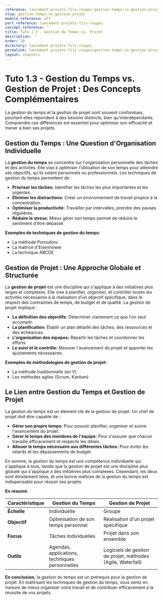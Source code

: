 ```yaml
---
reference: lancement-projets-fils-rouges-gestion-temps-vs-gestion-projet
slug: gestion-temps-vs-gestion-projet
module_reference: pff
part_reference: lancement-projets-fils-rouges
concept_reference: ''
title: Tuto 1.3 - Gestion du Temps vs. Projet
description: ''
order: 29
directory: lancement-projets-fils-rouges
permalink: lancement-projets-fils-rouges/gestion-temps-vs-gestion-projet
layout: chapters
---
```


# Tuto 1.3 - Gestion du Temps vs. Gestion de Projet : Des Concepts Complémentaires

La gestion du temps et la gestion de projet sont souvent confondues, pourtant elles répondent à des besoins distincts, bien qu'interdépendants. Comprendre ces différences est essentiel pour optimiser son efficacité et mener à bien ses projets.

## Gestion du Temps : Une Question d'Organisation Individuelle

La **gestion du temps** se concentre sur l'organisation personnelle des tâches et des activités. Elle vise à optimiser l'utilisation de son temps pour atteindre ses objectifs, qu'ils soient personnels ou professionnels. Les techniques de gestion du temps permettent de :

* **Prioriser les tâches:** Identifier les tâches les plus importantes et les urgentes.
* **Éliminer les distractions:** Créer un environnement de travail propice à la concentration.
* **Optimiser la productivité:** Travailler par intervalles, prendre des pauses régulières.
* **Réduire le stress:** Mieux gérer son temps permet de réduire le sentiment d'être dépassé.

**Exemples de techniques de gestion du temps:**
* La méthode Pomodoro
* La matrice d'Eisenhower
* La technique ABCDE

## Gestion de Projet : Une Approche Globale et Structurée

La **gestion de projet** est une discipline qui s'applique à des initiatives plus larges et complexes. Elle vise à planifier, organiser, et contrôler toutes les activités nécessaires à la réalisation d'un objectif spécifique, dans le respect des contraintes de temps, de budget et de qualité. La gestion de projet implique :

* **La définition des objectifs:** Déterminer clairement ce que l'on veut accomplir.
* **La planification:** Établir un plan détaillé des tâches, des ressources et des échéances.
* **L'organisation des équipes:** Répartir les tâches et coordonner les efforts.
* **Le suivi et le contrôle:** Mesurer l'avancement du projet et apporter les ajustements nécessaires.

**Exemples de méthodologies de gestion de projet:**
* La méthode traditionnelle (en V)
* Les méthodes agiles (Scrum, Kanban)

## Le Lien entre Gestion du Temps et Gestion de Projet

La gestion du temps est un élément clé de la gestion de projet. Un chef de projet doit être capable de :

* **Gérer son propre temps:** Pour pouvoir planifier, organiser et suivre l'avancement du projet.
* **Gérer le temps des membres de l'équipe:** Pour s'assurer que chacun travaille efficacement et respecte les délais.
* **Allouer le temps nécessaire aux différentes tâches:** Pour éviter les retards et les dépassements de budget.

En somme, la gestion du temps est une compétence individuelle qui s'applique à tous, tandis que la gestion de projet est une discipline plus globale qui s'applique à des initiatives plus complexes. Cependant, les deux sont étroitement liées, et une bonne maîtrise de la gestion du temps est indispensable pour réussir ses projets.

**En résumé:**

| Caractéristique | Gestion du Temps | Gestion de Projet |
|---|---|---|
| **Échelle** | Individuelle | Groupe |
| **Objectif** | Optimisation de son temps personnel | Réalisation d'un projet spécifique |
| **Focus** | Tâches individuelles | Projet dans son ensemble |
| **Outils** | Agendas, applications, techniques personnelles | Logiciels de gestion de projet, méthodes (Agile, Waterfall) |

**En conclusion,** la gestion du temps est un prérequis pour la gestion de projet. En maîtrisant les techniques de gestion du temps, vous serez en mesure de mieux organiser votre travail et de contribuer efficacement à la réussite de vos projets. 
